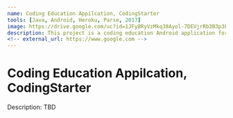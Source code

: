 ```yaml
---
name: Coding Education Appilcation, CodingStarter
tools: [Java, Android, Heroku, Parse, 2017]
image: https://drive.google.com/uc?id=1JFy8RyVzMkq38Ayol-7DEVjrRb3B3p3L
description: This project is a coding education Android application for beginners. Cumulative downloads records 3000+.
<!-- external_url: https://www.google.com -->
---
```


# Coding Education Appilcation, CodingStarter

Description: TBD <br>